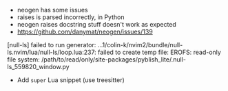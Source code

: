 - neogen has some issues
 - raises is parsed incorrectly, in Python
- neogen raises docstring stuff doesn't work as expected
 - https://github.com/danymat/neogen/issues/139

[null-ls] failed to run generator: ...1/colin-k/nvim2/bundle/null-ls.nvim/lua/null-ls/loop.lua:237: failed to create temp file: EROFS: read-only file system: /path/to/read/only/site-packages/pyblish_lite/.null-ls_559820_window.py

- Add ``super`` Lua snippet (use treesitter)
